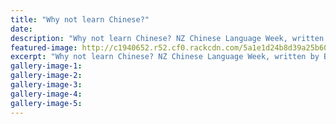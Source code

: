 ```yaml
---
title: "Why not learn Chinese?"
date: 
description: "Why not learn Chinese? NZ Chinese Language Week, written by Beck Ding, WHS Chinese teacher..."
featured-image: http://c1940652.r52.cf0.rackcdn.com/5a1e1d24b8d39a25b6000ab4/Beck-Ding-language-week-RCP-20-oct.jpg
excerpt: "Why not learn Chinese? NZ Chinese Language Week, written by Beck Ding, WHS Chinese teacher."
gallery-image-1: 
gallery-image-2: 
gallery-image-3: 
gallery-image-4: 
gallery-image-5: 
---
```

